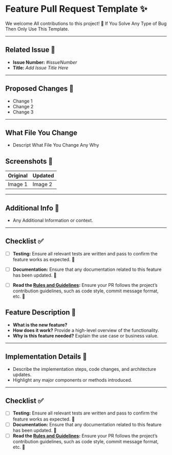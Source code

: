 # Feature Pull Request Template ✨

We welcome All contributions to this project! 🚀  If You Solve Any Type of Bug Then Only Use This Template.

---

## Related Issue 📎

- **Issue Number:** _#issueNumber_
- **Title:** _Add Issue Title Here_

---

## Proposed Changes 📝

- Change 1
- Change 2
- Change 3

---

## What File You Change

- Descript What File You Change Any Why 


## Screenshots 📸

| Original | Updated |
| -------- | ------- |
| Image 1  | Image 2 |

---

## Additional Info 📌

- Any Additional Information or context.

---

## Checklist ✅

- [ ] **Testing:** Ensure all relevant tests are written and pass to confirm the feature works as expected. 🧪
- [ ] **Documentation:** Ensure that any documentation related to this feature has been updated. 📖
- [ ] **Read the [Rules and Guidelines](CONTRIBUTING.md):** Ensure your PR follows the project’s contribution guidelines, such as code style, commit message format, etc. 📜


## Feature Description 🌟

- **What is the new feature?**
- **How does it work?** Provide a high-level overview of the functionality.
- **Why is this feature needed?** Explain the use case or business value.

---

## Implementation Details 🔧

- Describe the implementation steps, code changes, and architecture updates.
- Highlight any major components or methods introduced.

---

## Checklist ✅

- [ ] **Testing:** Ensure all relevant tests are written and pass to confirm the feature works as expected. 🧪
- [ ] **Documentation:** Ensure that any documentation related to this feature has been updated. 📖
- [ ] **Read the [Rules and Guidelines](CONTRIBUTING.md):** Ensure your PR follows the project’s contribution guidelines, such as code style, commit message format, etc. 📜
